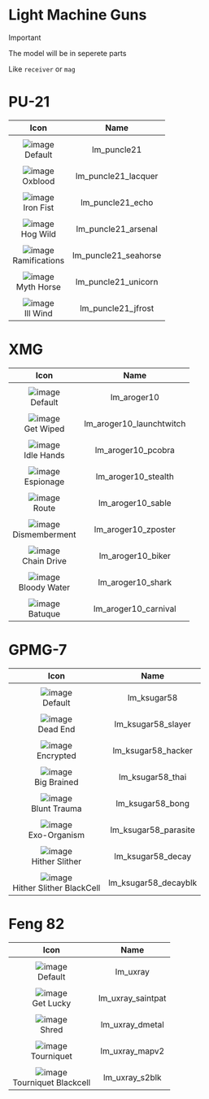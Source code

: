 # Light Machine Guns

> [!IMPORTANT]
> The model will be in seperete parts
>
> Like `receiver` or `mag`



# PU-21

| Icon | Name |
| :--: | :--: | 
| | | | | 
![image](https://github.com/user-attachments/assets/562891ea-3c87-410f-934d-96983188b04e)<br> Default | lm_puncle21 | 
| | | | | 
![image](https://github.com/user-attachments/assets/0d92a10c-d6c8-49ba-824e-47d1ad4ee695)<br> Oxblood | lm_puncle21_lacquer | 
| | | | | 
![image](https://github.com/user-attachments/assets/7f85b6bc-c4c0-4b24-b383-f59d345afe5e)<br> Iron Fist | lm_puncle21_echo | 
| | | | | 
![image](https://github.com/user-attachments/assets/79487a02-7da7-4230-b9fa-7cac4d1bd1fd)<br> Hog Wild | lm_puncle21_arsenal | 
| | | | | 
![image](https://github.com/user-attachments/assets/31c35b24-3df6-4042-8534-9eacb79933db)<br> Ramifications | lm_puncle21_seahorse | 
| | | | | 
![image](https://github.com/user-attachments/assets/d2d2c966-f640-424e-853c-1d11e58a1aa6)<br> Myth Horse | lm_puncle21_unicorn | 
| | | | | 
![image](https://github.com/user-attachments/assets/eb39d71a-9dc2-4ab3-9ba8-7fc723b7b01e)<br> Ill Wind | lm_puncle21_jfrost | 



# XMG

| Icon | Name |
| :--: | :--: | 
| | | | | 
![image](https://github.com/user-attachments/assets/656f3b7e-cdfe-485f-b0b5-baa688cd3671)<br> Default | lm_aroger10 | 
| | | | | 
![image](https://github.com/user-attachments/assets/7ead17f9-a406-4b13-84ea-eeae6fb3961a)<br> Get Wiped | lm_aroger10_launchtwitch | 
| | | | | 
![image](https://github.com/user-attachments/assets/0c7ec012-a026-41da-8459-8214bcd19ccc)<br> Idle Hands | lm_aroger10_pcobra | 
| | | | | 
![image](https://github.com/user-attachments/assets/e5975116-a7ba-40f9-87d6-3fa9a2d29825)<br> Espionage | lm_aroger10_stealth | 
| | | | | 
![image](https://github.com/user-attachments/assets/30870e8a-d7f1-4184-8856-835025028a6e)<br> Route | lm_aroger10_sable | 
| | | | | 
![image](https://github.com/user-attachments/assets/0557b4b6-cc02-4b75-beb7-910aa991c8b5)<br> Dismemberment | lm_aroger10_zposter | 
| | | | | 
![image](https://github.com/user-attachments/assets/51c42363-aa9a-4e5c-832f-f14e137d3e73)<br> Chain Drive | lm_aroger10_biker | 
| | | | | 
![image](https://github.com/user-attachments/assets/4dda566a-b8c4-4be6-b8e9-644eba7b45da)<br> Bloody Water | lm_aroger10_shark | 
| | | | | 
![image](https://github.com/user-attachments/assets/8323673d-4f10-44da-be5d-5c1d021b3176)<br> Batuque | lm_aroger10_carnival | 

# GPMG-7

| Icon | Name |
| :--: | :--: | 
| | | | | 
![image](https://github.com/user-attachments/assets/ff4dbe4e-c9cd-49c7-9528-98781c700499)<br> Default | lm_ksugar58 | 
| | | | | 
![image](https://github.com/user-attachments/assets/ff4dbe4e-c9cd-49c7-9528-98781c700499)<br> Dead End | lm_ksugar58_slayer | 
| | | | | 
![image](https://github.com/user-attachments/assets/ff4dbe4e-c9cd-49c7-9528-98781c700499)<br> Encrypted | lm_ksugar58_hacker | 
| | | | | 
![image](https://github.com/user-attachments/assets/ff4dbe4e-c9cd-49c7-9528-98781c700499)<br> Big Brained | lm_ksugar58_thai | 
| | | | | 
![image](https://github.com/user-attachments/assets/ff4dbe4e-c9cd-49c7-9528-98781c700499)<br> Blunt Trauma | lm_ksugar58_bong | 
| | | | | 
![image](https://github.com/user-attachments/assets/ff4dbe4e-c9cd-49c7-9528-98781c700499)<br> Exo-Organism | lm_ksugar58_parasite | 
| | | | | 
![image](https://github.com/user-attachments/assets/ff4dbe4e-c9cd-49c7-9528-98781c700499)<br> Hither Slither | lm_ksugar58_decay | 
| | | | | 
![image](https://github.com/user-attachments/assets/ff4dbe4e-c9cd-49c7-9528-98781c700499)<br> Hither Slither BlackCell | lm_ksugar58_decayblk | 


# Feng 82

| Icon | Name |
| :--: | :--: | 
| | | | | 
![image](https://github.com/user-attachments/assets/97a6f12c-bebb-4e32-bad2-06ede6560698)<br> Default | lm_uxray | 
| | | | | 
![image](https://github.com/user-attachments/assets/97a6f12c-bebb-4e32-bad2-06ede6560698)<br> Get Lucky | lm_uxray_saintpat |
| | | | | 
![image](https://github.com/user-attachments/assets/97a6f12c-bebb-4e32-bad2-06ede6560698)<br> Shred | lm_uxray_dmetal |
| | | | | 
![image](https://github.com/user-attachments/assets/97a6f12c-bebb-4e32-bad2-06ede6560698)<br> Tourniquet | lm_uxray_mapv2 |
| | | | | 
![image](https://github.com/user-attachments/assets/97a6f12c-bebb-4e32-bad2-06ede6560698)<br> Tourniquet Blackcell | lm_uxray_s2blk |




































